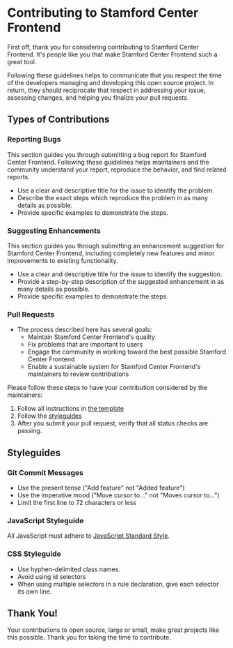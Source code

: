 # Contributing to Stamford Center Frontend

First off, thank you for considering contributing to Stamford Center Frontend. It's people like you that make Stamford Center Frontend such a great tool.

Following these guidelines helps to communicate that you respect the time of the developers managing and developing this open source project. In return, they should reciprocate that respect in addressing your issue, assessing changes, and helping you finalize your pull requests.

## Types of Contributions

### Reporting Bugs

This section guides you through submitting a bug report for Stamford Center Frontend. Following these guidelines helps maintainers and the community understand your report, reproduce the behavior, and find related reports.

-   Use a clear and descriptive title for the issue to identify the problem.
-   Describe the exact steps which reproduce the problem in as many details as possible.
-   Provide specific examples to demonstrate the steps.

### Suggesting Enhancements

This section guides you through submitting an enhancement suggestion for Stamford Center Frontend, including completely new features and minor improvements to existing functionality.

-   Use a clear and descriptive title for the issue to identify the suggestion.
-   Provide a step-by-step description of the suggested enhancement in as many details as possible.
-   Provide specific examples to demonstrate the steps.

### Pull Requests

-   The process described here has several goals:
    -   Maintain Stamford Center Frontend's quality
    -   Fix problems that are important to users
    -   Engage the community in working toward the best possible Stamford Center Frontend
    -   Enable a sustainable system for Stamford Center Frontend's maintainers to review contributions

Please follow these steps to have your contribution considered by the maintainers:

1. Follow all instructions in [the template](PULL_REQUEST_TEMPLATE.md)
2. Follow the [styleguides](#styleguides)
3. After you submit your pull request, verify that all status checks are passing.

## Styleguides

### Git Commit Messages

-   Use the present tense ("Add feature" not "Added feature")
-   Use the imperative mood ("Move cursor to..." not "Moves cursor to...")
-   Limit the first line to 72 characters or less

### JavaScript Styleguide

All JavaScript must adhere to [JavaScript Standard Style](https://standardjs.com/).

### CSS Styleguide

-   Use hyphen-delimited class names.
-   Avoid using id selectors
-   When using multiple selectors in a rule declaration, give each selector its own line.

## Thank You!

Your contributions to open source, large or small, make great projects like this possible. Thank you for taking the time to contribute.
